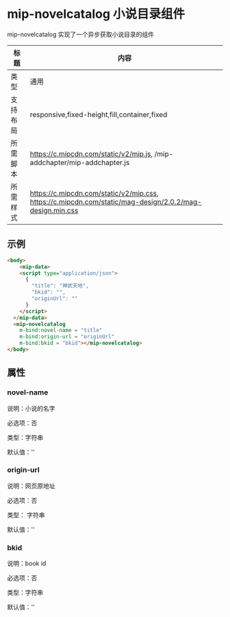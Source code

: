 # mip-novelcatalog 小说目录组件


mip-novelcatalog 实现了一个异步获取小说目录的组件

标题|内容
----|----
类型|通用
支持布局|responsive,fixed-height,fill,container,fixed
所需脚本|https://c.mipcdn.com/static/v2/mip.js, /mip-addchapter/mip-addchapter.js
所需样式|https://c.mipcdn.com/static/v2/mip.css, https://c.mipcdn.com/static/mag-design/2.0.2/mag-design.min.css

## 示例
```html
<body>
    <mip-data>
    <script type="application/json">
      {
        "title": "神武天地",
        "bkid": "",
        "originUrl": ""
      }
    </script>
  </mip-data>
  <mip-novelcatalog 
    m-bind:novel-name = "title"
    m-bind:origin-url = "originUrl"
    m-bind:bkid = "bkid"></mip-novelcatalog>
</body>
```

## 属性

### novel-name

说明：小说的名字

必选项：否

类型：字符串

默认值：''

### origin-url

说明：网页原地址

必选项：否

类型： 字符串

默认值：''

### bkid

说明：book id

必选项：否

类型：字符串

默认值：''




